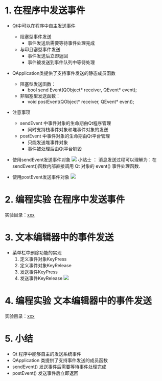 # 1. 在程序中发送事件

- Qt中可以在程序中自主发送事件
    - 阻塞型事件发送
        - 事件发送后需要等待事件处理完成
    - 与印且塞型事件发送
        - 事件发送后立即返回
        - 事件被发送到事件队列中等待处理

- QApplication类提供了支持事件发送的静态成员函数
    - 阻塞型发送函数：
        - bool send Event(QObject* receiver, QEvent* event);
    - 非阻塞型发送函数：
        - void postEvent(QObject* receiver, QEvent* event);

- 注意事项
    - sendEvent 中事件对象的生命期甶Qt程序管理
        - 同时支持栈事件对象和堆事件对象的发送
    - postEvent 中事件对象的生命期甶Qt平台管理
        - 只能发送堆事件对象
        - 事件被处理后由Qt平台销毀

- 使用sendEvent发送事件对象
    ![](_v_images_/.png)
    小贴士 ：
    消息发送过程可以理解为：在sendEvent()函数内部直接调用 Qt 对象的 event() 事件处理函数.

- 使用postEvent发送事件对象
![](_v_images_/.png)

# 2. 编程实验 在程序中发送事件
实验目录：[xxx](vx_attachments\xxx)

# 3. 文本编辑器中的事件发送
- 菜单栏中删除功能的实现
    1. 定义事件对象KeyPress
    2. 定义事件对象KeyRelease
    3. 发送事件KeyPress
    4. 发送事件KeyRelease
    ![](_v_images_/.png)

# 4. 编程实验 文本编辑器中的事件发送
实验目录：[xxx](vx_attachments\xxx)

# 5. 小结
- Qt 程序中能够自主的发送系统事件
- QApplication 类提供了支持事件发送的成员函数
- sendEvent() 发送事件后需要等待事件处理完成
- postEvent() 发送事件后立即返回